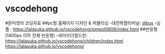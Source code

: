 # vscodehong
#문미영의 코딩자료
##pc형 홈페이지 디자인 & 퍼블리싱
-대전복합터미널: <a href='https://lalasuka.github.io/vscodehong/djbus(html0803)/index.html'>djbus</a>
-심폴 : https://lalasuka.github.io/vscodehong/simpol0808/index.html
##반응형 (1400px 이하 전체 반응형)
-세이브더칠드런: https://lalasuka.github.io/vscodehong/children/index.html
https://lalasuka.github.io/vscodehong/
